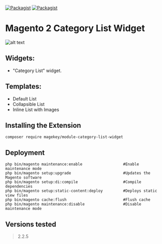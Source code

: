 [![Packagist](https://img.shields.io/packagist/v/magekey/module-category-list-widget.svg)](https://packagist.org/packages/magekey/module-category-list-widget) [![Packagist](https://img.shields.io/packagist/dt/magekey/module-category-list-widget.svg)](https://packagist.org/packages/magekey/module-category-list-widget)

# Magento 2 Category List Widget

![alt text](https://raw.githubusercontent.com/magekey/module-category-list-widget/master/docs/images/preview.png)

## Widgets:

- "Category List" widget.

## Templates:
- Default List
- Collapsible List
- Inline List with Images

## Installing the Extension

    composer require magekey/module-category-list-widget

## Deployment

    php bin/magento maintenance:enable                  #Enable maintenance mode
    php bin/magento setup:upgrade                       #Updates the Magento software
    php bin/magento setup:di:compile                    #Compile dependencies
    php bin/magento setup:static-content:deploy         #Deploys static view files
    php bin/magento cache:flush                         #Flush cache
    php bin/magento maintenance:disable                 #Disable maintenance mode

## Versions tested

> 2.2.5

